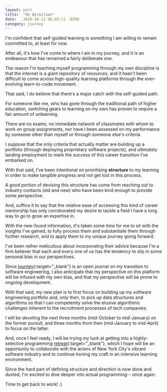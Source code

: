 ```yaml
---
layout: post
title:  "On Direction"
date:   2020-10-11 06:05:11 -0500
category: journey
---
```


I'm confident that self-guided learning is something I am willing to remain committed to, at least for now. 

After all, it's how I've come to where I am in my journey, and it is an endeavour that has remained a fairly deliberate one.

The reason I'm teaching myself programming through my own discipline is that the internet is a giant repository of resources, and it hasn't been difficult to come across high-quality learning platforms through the ever-evolving learn-to-code movement.

That said, I do believe that there's a major catch with the self-guided path.

For someone like me, who has gone through the traditional path of higher education, switching gears to learning on my own has proven to require a fair amount of unlearning.

There are no exams, no immediate network of classmates with whom to work on group assignments, nor have I been assessed on my performance by someone other than myself or through someone else's criteria. 

I suppose that the only criteria that actually matter are building up a portfolio (through deploying proprietary software projects), and ultimately landing employment to mark the success of this career transition I've embarked on. 

With that said, I've been intentional on prioritising **structure** to my learning in order to make tangible progress and not get lost in this process.

A good portion of devising this structure has come from reaching out to industry contacts (old and new) who have been kind enough to provide some perspective.

And, suffice it to say that the relative ease of accessing this kind of career mentorship has only corroborated my desire to tackle a field I have a long way to go to grow an expertise in. 

With the new-found information, it's taken some time for me to sit with the insights I've gained, to fully process them and substantiate them through further research, and to apply them to my unique journey going forward. 

I've been rather meticulous about incorporating their advice because I'm a firm believer that each and every one of us has the tendency to slip in some personal bias in our perspectives.

Since [journey](https://jinyoung.xyz/journey/){:target="_blank"} is an open journal on my transition to software engineering, I also anticipate that my perspective on this platform will be infused with my own bias, and that my perspective will be prone to ongoing development. 

With that said, my new plan is to first focus on building up my software engineering portfolio and, only then, to pick up data structures and algorithms so that I can competently solve the elusive algorithmic challenges inherent to the recruitment processes of tech companies. 

I will be devoting the next three months (mid-October to mid-January) on the former pursuit, and three months from then (mid-January to mid-April) to focus on the latter.

And, once I feel ready, I will be trying my luck at getting into a highly-selective programming [retreat](https://www.recurse.com/){:target="_blank"}, which I hope will be an opportunity to collaborate with the actors of New York City's vibrant software industry and to continue honing my craft in an intensive learning environment. 

Since the hard part of defining structure and direction is now done and dusted, I'm excited to dive deeper into actual programming-- once again. 

Time to get back to work! :)


